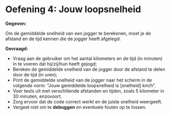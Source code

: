 # Oefening 4: Jouw loopsnelheid

**Gegeven:**

Om de gemiddelde snelheid van een jogger te berekenen, moet je de afstand en de tijd kennen die de jogger heeft afgelegd.

**Gevraagd:**

* Vraag aan de gebruiker om het aantal kilometers en de tijd (in minuten) in te voeren dat hij/zij/hun heeft gejogd;
* Bereken de gemiddelde snelheid van de jogger door de afstand te delen door de tijd (in uren);
* Print de gemiddelde snelheid van de jogger naar het scherm in de volgende vorm: "Jouw gemiddelde loopsnelheid is [snelheid] km/h".
* Voer tests uit met verschillende afstanden en tijden, zoals 5 kilometer in 30 minuten, enzovoort. 
* Zorg ervoor dat de code correct werkt en de juiste snelheid weergeeft.
* Vergeet niet om te **debuggen** en eventuele fouten op te lossen.

